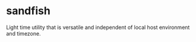 # sandfish
Light time utility that is versatile and independent of local host environment and timezone.
